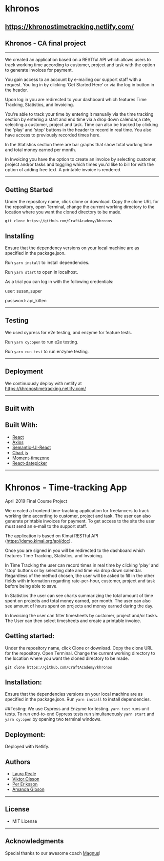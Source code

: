 # khronos

## https://khronostimetracking.netlify.com/

## Khronos - CA final project

---
We created an application based on a RESTful API which allows users to track working time according to customer, project and task with the option to generate invoices for payment.

You gain access to an account by e-mailing our support staff with a request.
You log in by clicking 'Get Started Here' or via the log in button in the header.

Upon log in you are redirected to your dashboard which features Time Tracking, Statistics, and Invoicing.

You're able to track your time by entering it manually via the time tracking section by entering a start and end time via a drop down calendar,a rate, selecting a customer, project and task.  Time can also be tracked by clicking the 'play' and 'stop' buttons in the header to record in real time. You also have access to previously recorded times here.

In the Statistics section there are bar graphs that show total working time and total money earned per month.

In Invoicing you have the option to create an invoice by selecting customer, project and/or tasks and toggling which times you'd like to bill for with the option of adding free text. A printable invoice is rendered.

---
## Getting Started
Under the repository name, click clone or download. Copy the clone URL for the repository, open Terminal, change the current working directory to the location where you want the cloned directory to be made.

`git clone
https://github.com/CraftAcademy/khronos`

## Installing
Ensure that the dependency versions on your local machine are as specified in the package.json.

Run `yarn install` to install dependencies.

Run `yarn start` to open in localhost.

As a trial you can log in with the following credentials:

user: susan_super

password: api_kitten


---
## Testing
We used cypress for e2e testing, and enzyme for feature tests.

Run `yarn cy:open` to run e2e testing.

Run `yarn run test` to run enzyme testing.

---
## Deployment
We continuously deploy with netlify at https://khronostimetracking.netlify.com/

---
## Built with
## Built With:
- [React](https://github.com/facebook/create-react-app)
- [Axios](https://github.com/axios/axios)
- [Semantic-UI-React](https://github.com/Semantic-Org/Semantic-UI-React)
- [Chart js](https://github.com/chartjs/Chart.js)
- [Moment-timezone](https://github.com/moment/moment-timezone)
- [React-datepicker](https://github.com/Hacker0x01/react-datepicker/)
---
# Khronos - Time-tracking App
April 2019 Final Course Project

We created a frontend time-tracking application for freelancers to track working time according to customer, project and task. The user can also generate printable invoices for payment.
To get access to the site the user must send an e-mail to the support staff.

The application is based on Kimai RESTful API (https://demo.kimai.org/api/doc).

Once you are signed in you will be redirected to the dashboard which features Time Tracking, Statistics, and Invoicing.

In Time Tracking the user can record times in real time by clicking 'play' and 'stop' buttons or by selecting date and time via drop down calendar. Regardless of the method chosen, the user will be asked to fill in the other fields with information regarding rate-per-hour, customer, project and task before being able to save.

In Statistics the user can see charts summarizing the total amount of time spent on projects and total money earned, per month. The user can also see amount of hours spent on projects and money earned during the day.

In Invoicing the user can filter timesheets by customer, project and/or tasks. The User can then select timesheets and create a printable invoice.

##  Getting started:
Under the repository name, click Clone or download. Copy the clone URL for the repository. Open Terminal. Change the current working directory to the location where you want the cloned directory to be made.

 `git clone https://github.com/CraftAcademy/khronos`

## Installation:
Ensure that the dependencies versions on your local machine are as specified in the package.json.
Run `yarn install` to install dependencies.

##Testing:
We use Cypress and Enzyme for testing. `yarn test` runs unit tests.
To run end-to-end Cypress tests run simultaneously `yarn start` and `yarn cy:open` by opening two terminal windows.

## Deployment:
Deployed with Netlify.

## Authors
- [Laura Reale](https://github.com/LauraRe)
- [Viktor Olsson](https://github.com/vick3d)
- [Per Eriksson](https://github.com/perhegg)
- [Amanda Gibson](https://github.com/amandagibson)
---
## License
- MIT License

---
## Acknowledgments
Special thanks to our awesome coach [Magnus](https://github.com/magnus-thor)!

